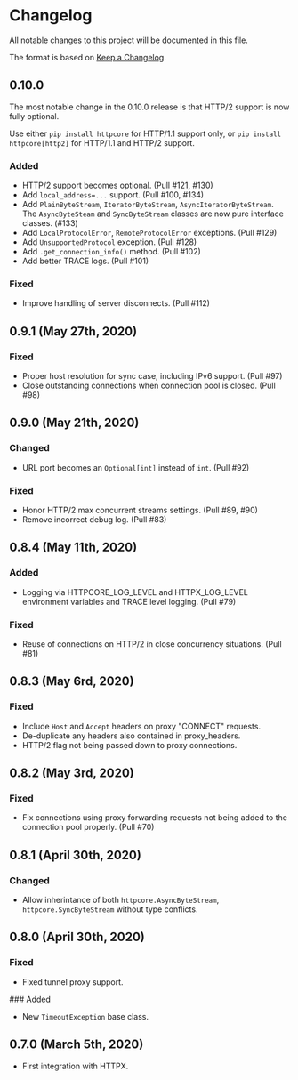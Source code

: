 # Changelog

All notable changes to this project will be documented in this file.

The format is based on [Keep a Changelog](https://keepachangelog.com/en/1.0.0/).

## 0.10.0

The most notable change in the 0.10.0 release is that HTTP/2 support is now fully optional.

Use either `pip install httpcore` for HTTP/1.1 support only, or `pip install httpcore[http2]` for HTTP/1.1 and HTTP/2 support.

### Added

- HTTP/2 support becomes optional. (Pull #121, #130)
- Add `local_address=...` support. (Pull #100, #134)
- Add `PlainByteStream`, `IteratorByteStream`, `AsyncIteratorByteStream`. The `AsyncByteSteam` and `SyncByteStream` classes are now pure interface classes. (#133)
- Add `LocalProtocolError`, `RemoteProtocolError` exceptions. (Pull #129)
- Add `UnsupportedProtocol` exception. (Pull #128)
- Add `.get_connection_info()` method. (Pull #102)
- Add better TRACE logs. (Pull #101)

### Fixed

- Improve handling of server disconnects. (Pull #112)

## 0.9.1 (May 27th, 2020)

### Fixed

- Proper host resolution for sync case, including IPv6 support. (Pull #97)
- Close outstanding connections when connection pool is closed. (Pull #98)

## 0.9.0 (May 21th, 2020)

### Changed

- URL port becomes an `Optional[int]` instead of `int`. (Pull #92)

### Fixed

- Honor HTTP/2 max concurrent streams settings. (Pull #89, #90)
- Remove incorrect debug log. (Pull #83)

## 0.8.4 (May 11th, 2020)

### Added

- Logging via HTTPCORE_LOG_LEVEL and HTTPX_LOG_LEVEL environment variables
and TRACE level logging. (Pull #79)

### Fixed

- Reuse of connections on HTTP/2 in close concurrency situations. (Pull #81)

## 0.8.3 (May 6rd, 2020)

### Fixed

- Include `Host` and `Accept` headers on proxy "CONNECT" requests.
- De-duplicate any headers also contained in proxy_headers.
- HTTP/2 flag not being passed down to proxy connections.

## 0.8.2 (May 3rd, 2020)

### Fixed

- Fix connections using proxy forwarding requests not being added to the
connection pool properly. (Pull #70)

## 0.8.1 (April 30th, 2020)

### Changed

- Allow inherintance of both `httpcore.AsyncByteStream`, `httpcore.SyncByteStream` without type conflicts.

## 0.8.0 (April 30th, 2020)

### Fixed

- Fixed tunnel proxy support.

### Added

- New `TimeoutException` base class.

## 0.7.0 (March 5th, 2020)

- First integration with HTTPX.

